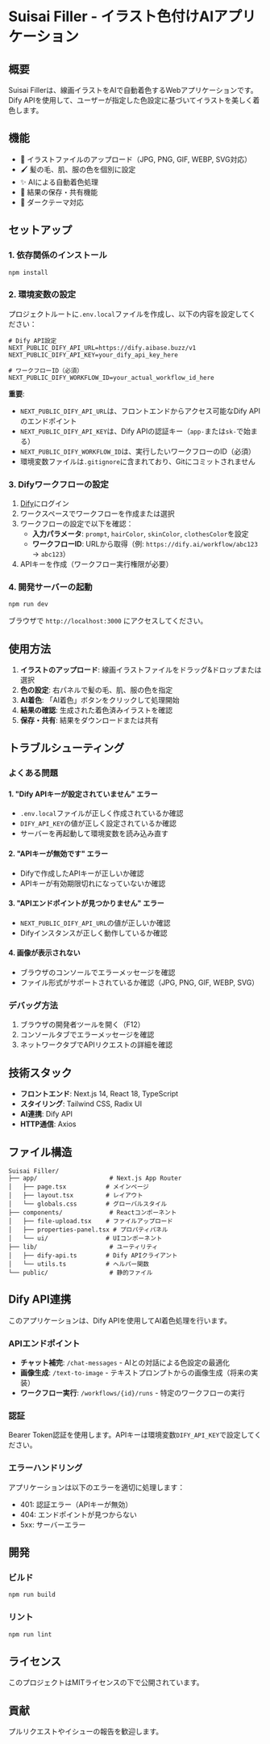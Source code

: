 # Suisai Filler - イラスト色付けAIアプリケーション

## 概要

Suisai Fillerは、線画イラストをAIで自動着色するWebアプリケーションです。Dify APIを使用して、ユーザーが指定した色設定に基づいてイラストを美しく着色します。

## 機能

- 🎨 イラストファイルのアップロード（JPG, PNG, GIF, WEBP, SVG対応）
- 🖌️ 髪の毛、肌、服の色を個別に設定
- ✨ AIによる自動着色処理
- 💾 結果の保存・共有機能
- 🌙 ダークテーマ対応

## セットアップ

### 1. 依存関係のインストール

```bash
npm install
```

### 2. 環境変数の設定

プロジェクトルートに`.env.local`ファイルを作成し、以下の内容を設定してください：

```env
# Dify API設定
NEXT_PUBLIC_DIFY_API_URL=https://dify.aibase.buzz/v1
NEXT_PUBLIC_DIFY_API_KEY=your_dify_api_key_here

# ワークフローID（必須）
NEXT_PUBLIC_DIFY_WORKFLOW_ID=your_actual_workflow_id_here
```

**重要**: 
- `NEXT_PUBLIC_DIFY_API_URL`は、フロントエンドからアクセス可能なDify APIのエンドポイント
- `NEXT_PUBLIC_DIFY_API_KEY`は、Dify APIの認証キー（`app-`または`sk-`で始まる）
- `NEXT_PUBLIC_DIFY_WORKFLOW_ID`は、実行したいワークフローのID（必須）
- 環境変数ファイルは`.gitignore`に含まれており、Gitにコミットされません

### 3. Difyワークフローの設定

1. [Dify](https://dify.ai/)にログイン
2. ワークスペースでワークフローを作成または選択
3. ワークフローの設定で以下を確認：
   - **入力パラメータ**: `prompt`, `hairColor`, `skinColor`, `clothesColor`を設定
   - **ワークフローID**: URLから取得（例: `https://dify.ai/workflow/abc123` → `abc123`）
4. APIキーを作成（ワークフロー実行権限が必要）

### 4. 開発サーバーの起動

```bash
npm run dev
```

ブラウザで `http://localhost:3000` にアクセスしてください。

## 使用方法

1. **イラストのアップロード**: 線画イラストファイルをドラッグ&ドロップまたは選択
2. **色の設定**: 右パネルで髪の毛、肌、服の色を指定
3. **AI着色**: 「AI着色」ボタンをクリックして処理開始
4. **結果の確認**: 生成された着色済みイラストを確認
5. **保存・共有**: 結果をダウンロードまたは共有

## トラブルシューティング

### よくある問題

#### 1. "Dify APIキーが設定されていません" エラー
- `.env.local`ファイルが正しく作成されているか確認
- `DIFY_API_KEY`の値が正しく設定されているか確認
- サーバーを再起動して環境変数を読み込み直す

#### 2. "APIキーが無効です" エラー
- Difyで作成したAPIキーが正しいか確認
- APIキーが有効期限切れになっていないか確認

#### 3. "APIエンドポイントが見つかりません" エラー
- `NEXT_PUBLIC_DIFY_API_URL`の値が正しいか確認
- Difyインスタンスが正しく動作しているか確認

#### 4. 画像が表示されない
- ブラウザのコンソールでエラーメッセージを確認
- ファイル形式がサポートされているか確認（JPG, PNG, GIF, WEBP, SVG）

### デバッグ方法

1. ブラウザの開発者ツールを開く（F12）
2. コンソールタブでエラーメッセージを確認
3. ネットワークタブでAPIリクエストの詳細を確認

## 技術スタック

- **フロントエンド**: Next.js 14, React 18, TypeScript
- **スタイリング**: Tailwind CSS, Radix UI
- **AI連携**: Dify API
- **HTTP通信**: Axios

## ファイル構造

```
Suisai Filler/
├── app/                    # Next.js App Router
│   ├── page.tsx           # メインページ
│   ├── layout.tsx         # レイアウト
│   └── globals.css        # グローバルスタイル
├── components/             # Reactコンポーネント
│   ├── file-upload.tsx    # ファイルアップロード
│   ├── properties-panel.tsx # プロパティパネル
│   └── ui/                # UIコンポーネント
├── lib/                    # ユーティリティ
│   ├── dify-api.ts        # Dify APIクライアント
│   └── utils.ts           # ヘルパー関数
└── public/                 # 静的ファイル
```

## Dify API連携

このアプリケーションは、Dify APIを使用してAI着色処理を行います。

### APIエンドポイント

- **チャット補完**: `/chat-messages` - AIとの対話による色設定の最適化
- **画像生成**: `/text-to-image` - テキストプロンプトからの画像生成（将来の実装）
- **ワークフロー実行**: `/workflows/{id}/runs` - 特定のワークフローの実行

### 認証

Bearer Token認証を使用します。APIキーは環境変数`DIFY_API_KEY`で設定してください。

### エラーハンドリング

アプリケーションは以下のエラーを適切に処理します：
- 401: 認証エラー（APIキーが無効）
- 404: エンドポイントが見つからない
- 5xx: サーバーエラー

## 開発

### ビルド

```bash
npm run build
```

### リント

```bash
npm run lint
```

## ライセンス

このプロジェクトはMITライセンスの下で公開されています。

## 貢献

プルリクエストやイシューの報告を歓迎します。 